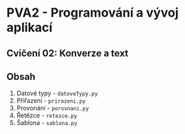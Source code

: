 # PVA2 - Programování a vývoj aplikací
## Cvičení 02: Konverze a text

## Obsah

1. Datové typy - `datoveTypy.py`
2. Přiřazení - `prirazeni.py`
3. Provonání - `porovnani.py`
4. Řetězce - `retezce.py`
5. Šablona - `sablona.py`
